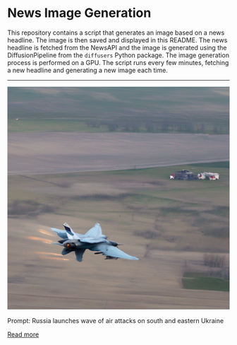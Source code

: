 # News Image Generation
This repository contains a script that generates an image based on a news headline. The image is then saved and displayed in this README.
The news headline is fetched from the NewsAPI and the image is generated using the DiffusionPipeline from the `diffusers` Python package. The image generation process is performed on a GPU.
The script runs every few minutes, fetching a new headline and generating a new image each time.

---

![Generated Image](image.png)

Prompt: Russia launches wave of air attacks on south and eastern Ukraine

[Read more](https://www.aljazeera.com/news/2023/7/18/russia-launches-wave-of-air-attacks-on-south-and-eastern-ukraine)
